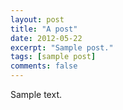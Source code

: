 ```yaml
---
layout: post
title: "A post"
date: 2012-05-22
excerpt: "Sample post."
tags: [sample post]
comments: false
---
```


Sample text.
